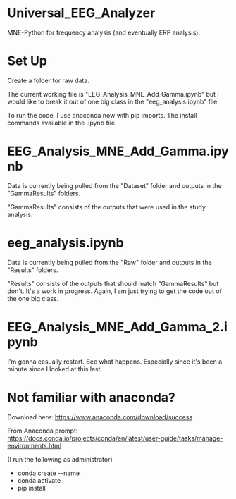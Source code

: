 # Universal_EEG_Analyzer

MNE-Python for frequency analysis (and eventually ERP analysis).

# Set Up

Create a folder for raw data.

The current working file is "EEG_Analysis_MNE_Add_Gamma.ipynb" but I would like to break it out of one big class in the "eeg_analysis.ipynb" file.

To run the code, I use anaconda now with pip imports. The install commands available in the .ipynb file.

# EEG_Analysis_MNE_Add_Gamma.ipynb

Data is currently being pulled from the "Dataset" folder and outputs in the "GammaResults" folders.

"GammaResults" consists of the outputs that were used in the study analysis.

# eeg_analysis.ipynb

Data is currently being pulled from the "Raw" folder and outputs in the "Results" folders.

"Results" consists of the outputs that should match "GammaResults" but don't. It's a work in progress. Again, I am just trying to get the code out of the one big class.

# EEG_Analysis_MNE_Add_Gamma_2.ipynb

I'm gonna casually restart. See what happens. Especially since it's been a minute since I looked at this last.

# Not familiar with anaconda?

Download here: https://www.anaconda.com/download/success

From Anaconda prompt: https://docs.conda.io/projects/conda/en/latest/user-guide/tasks/manage-environments.html

(I run the following as administrator)

* conda create --name <my-env>
* conda activate <my-env>
* pip install <var>